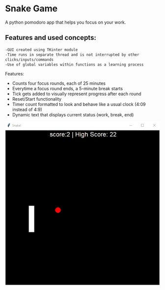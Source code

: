 # Snake Game
A python pomodoro app that helps you focus on your work.

## Features and used concepts:

    -GUI created using TKinter module
    -Time runs in separate thread and is not interrupted by other clicks/inputs/commands
    -Use of global variables within functions as a learning process

Features:
- Counts four focus rounds, each of 25 minutes
- Everytime a focus round ends, a 5-minute break starts 
- Tick gets added to visually represent progress after each round
- Reset/Start functionality
- Timer count formatted to look and behave like a usual clock (4:09 instead of 4:9)
- Dynamic text that displays current status (work, break, end)

![](https://github.com/tudorobretin/Snake-Game/blob/readme/Snake.gif)


        